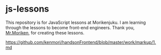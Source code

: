 # js-lessons
This repository is for JavaScript lessons at Morikenjuku.
I am learning through the lessons to become front-end engineers.
Thank you, [Mr.Moriken](https://github.com/kenmori), for creating these lessons.

https://github.com/kenmori/handsonFrontend/blob/master/work/markup/1.md
